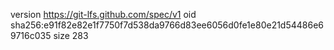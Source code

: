 version https://git-lfs.github.com/spec/v1
oid sha256:e91f82e82e1f7750f7d538da9766d83ee6056d0fe1e80e21d54486e69716c035
size 283

